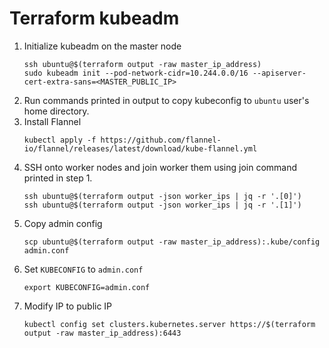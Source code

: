 # Terraform kubeadm

1. Initialize kubeadm on the master node
    ```
    ssh ubuntu@$(terraform output -raw master_ip_address)
    sudo kubeadm init --pod-network-cidr=10.244.0.0/16 --apiserver-cert-extra-sans=<MASTER_PUBLIC_IP>
    ```
2. Run commands printed in output to copy kubeconfig to `ubuntu` user's home directory. 
3. Install Flannel
    ```
    kubectl apply -f https://github.com/flannel-io/flannel/releases/latest/download/kube-flannel.yml
    ```
4. SSH onto worker nodes and join worker them using join command printed in step 1.
    ```
    ssh ubuntu@$(terraform output -json worker_ips | jq -r '.[0]')
    ssh ubuntu@$(terraform output -json worker_ips | jq -r '.[1]')
    ```
5. Copy admin config
    ```
    scp ubuntu@$(terraform output -raw master_ip_address):.kube/config admin.conf
    ```
6. Set `KUBECONFIG` to `admin.conf`
    ```
    export KUBECONFIG=admin.conf
    ```
7. Modify IP to public IP
    ```
    kubectl config set clusters.kubernetes.server https://$(terraform output -raw master_ip_address):6443
    ```
